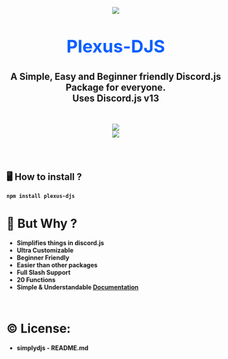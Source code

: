 <p align="center"><img align="center" style="margin-bottom:-6px" src="https://i.imgur.com/kGAUCNo_d.webp?maxwidth=128&fidelity=grand"></p>

<h2 style="font-size:2.5rem; color:#075FFF" align="center">Plexus-DJS</h2>

<h2 align="center"> A Simple, Easy and Beginner friendly Discord.js Package for everyone. <br>Uses Discord.js v13<br>

<br>
<p align="center">
   <a href="https://www.npmjs.com/package/plexus-djs"><img src="https://img.shields.io/npm/v/plexus-djs.svg?style=flat-square" /></a>
   <br>
   <a href="https://www.npmjs.com/package/plexus-djs"><img src="https://nodei.co/npm/plexus-djs.png?downloadRank=true&downloads=true&downloadRank=true&stars=true" /></a>
</p>

<br>

## 🖥️ <b>How to install ?

```
npm install plexus-djs
```

# 🤔 But Why ?

- Simplifies things in discord.js
- Ultra Customizable
- Beginner Friendly
- Easier than other packages
- Full Slash Support
- 20 Functions
- Simple & Understandable **[Documentation](https://plus-flippy.gitbook.io/plexus-djs/)**

<br>

# ©️ License: 
- simplydjs - README.md